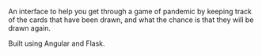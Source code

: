 An interface to help you get through a game of pandemic by keeping track of the cards that have been drawn, and what the chance is that they will be drawn again.

Built using Angular and Flask.
